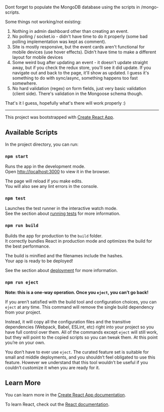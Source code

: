 Dont forget to populate the MongoDB database using the scripts in /mongo-scripts.

Some things not working/not existing:

1. Nothing in admin dashboard other than creating an event.
2. No polling / socket.io - didn't have time to do it properly (some bad polling implementation was kept as comment).
3. Site is mostly responsive, but the event cards aren't functional for mobile devices (use hover effects).
Didn't have time to make a different layout for mobile devices
4. Some weird bug after updating an event - it doesn't update straight away, but if you check the redux store, you'll see it did update. If you navigate out and back to the page, it'll show as updated.
I guess it's something to do with sync/async, something happens too fast somewhere.
5. No hard validation (regex) on form fields, just very basic validation (client side). 
There's validation in the Mongoose schema though.


That's it I guess, hopefully what's there will work properly :)


--------------------------------------------

This project was bootstrapped with [Create React App](https://github.com/facebook/create-react-app).

## Available Scripts

In the project directory, you can run:

### `npm start`

Runs the app in the development mode.<br>
Open [http://localhost:3000](http://localhost:3000) to view it in the browser.

The page will reload if you make edits.<br>
You will also see any lint errors in the console.

### `npm test`

Launches the test runner in the interactive watch mode.<br>
See the section about [running tests](https://facebook.github.io/create-react-app/docs/running-tests) for more information.

### `npm run build`

Builds the app for production to the `build` folder.<br>
It correctly bundles React in production mode and optimizes the build for the best performance.

The build is minified and the filenames include the hashes.<br>
Your app is ready to be deployed!

See the section about [deployment](https://facebook.github.io/create-react-app/docs/deployment) for more information.

### `npm run eject`

**Note: this is a one-way operation. Once you `eject`, you can’t go back!**

If you aren’t satisfied with the build tool and configuration choices, you can `eject` at any time. This command will remove the single build dependency from your project.

Instead, it will copy all the configuration files and the transitive dependencies (Webpack, Babel, ESLint, etc) right into your project so you have full control over them. All of the commands except `eject` will still work, but they will point to the copied scripts so you can tweak them. At this point you’re on your own.

You don’t have to ever use `eject`. The curated feature set is suitable for small and middle deployments, and you shouldn’t feel obligated to use this feature. However we understand that this tool wouldn’t be useful if you couldn’t customize it when you are ready for it.

## Learn More

You can learn more in the [Create React App documentation](https://facebook.github.io/create-react-app/docs/getting-started).

To learn React, check out the [React documentation](https://reactjs.org/).
